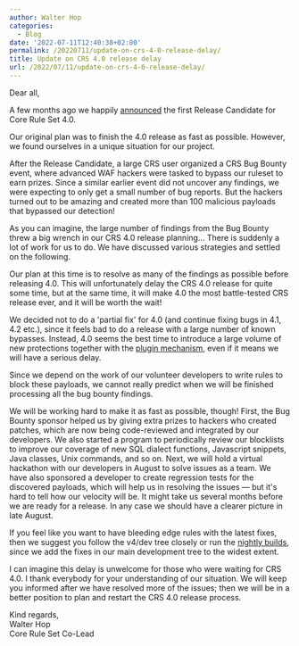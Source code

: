 ```yaml
---
author: Walter Hop
categories:
  - Blog
date: '2022-07-11T12:40:38+02:00'
permalink: /20220711/update-on-crs-4-0-release-delay/
title: Update on CRS 4.0 release delay
url: /2022/07/11/update-on-crs-4-0-release-delay/
---
```



Dear all,

A few months ago we happily [announced](https://coreruleset.org/20220428/coreruleset-v4-rc1-available/) the first Release Candidate for Core Rule Set 4.0.

Our original plan was to finish the 4.0 release as fast as possible. However, we found ourselves in a unique situation for our project.

After the Release Candidate, a large CRS user organized a CRS Bug Bounty event, where advanced WAF hackers were tasked to bypass our ruleset to earn prizes. Since a similar earlier event did not uncover any findings, we were expecting to only get a small number of bug reports. But the hackers turned out to be amazing and created more than 100 malicious payloads that bypassed our detection!

As you can imagine, the large number of findings from the Bug Bounty threw a big wrench in our CRS 4.0 release planning... There is suddenly a lot of work for us to do. We have discussed various strategies and settled on the following.

Our plan at this time is to resolve as many of the findings as possible before releasing 4.0. This will unfortunately delay the CRS 4.0 release for quite some time, but at the same time, it will make 4.0 the most battle-tested CRS release ever, and it will be worth the wait!

We decided not to do a 'partial fix' for 4.0 (and continue fixing bugs in 4.1, 4.2 etc.), since it feels bad to do a release with a large number of known bypasses. Instead, 4.0 seems the best time to introduce a large volume of new protections together with the [plugin mechanism](https://coreruleset.org/docs/concepts/plugins/), even if it means we will have a serious delay.

Since we depend on the work of our volunteer developers to write rules to block these payloads, we cannot really predict when we will be finished processing all the bug bounty findings.

We will be working hard to make it as fast as possible, though! First, the Bug Bounty sponsor helped us by giving extra prizes to hackers who created patches, which are now being code-reviewed and integrated by our developers. We also started a program to periodically review our blocklists to improve our coverage of new SQL dialect functions, Javascript snippets, Java classes, Unix commands, and so on. Next, we will hold a virtual hackathon with our developers in August to solve issues as a team. We have also sponsored a developer to create regression tests for the discovered payloads, which will help us in resolving the issues — but it's hard to tell how our velocity will be. It might take us several months before we are ready for a release. In any case we should have a clearer picture in late August.

If you feel like you want to have bleeding edge rules with the latest fixes, then we suggest you follow the v4/dev tree closely or run the [nightly builds](https://github.com/coreruleset/coreruleset/releases/tag/nightly), since we add the fixes in our main development tree to the widest extent.

I can imagine this delay is unwelcome for those who were waiting for CRS 4.0. I thank everybody for your understanding of our situation. We will keep you informed after we have resolved more of the issues; then we will be in a better position to plan and restart the CRS 4.0 release process.

Kind regards,  
Walter Hop  
Core Rule Set Co-Lead
